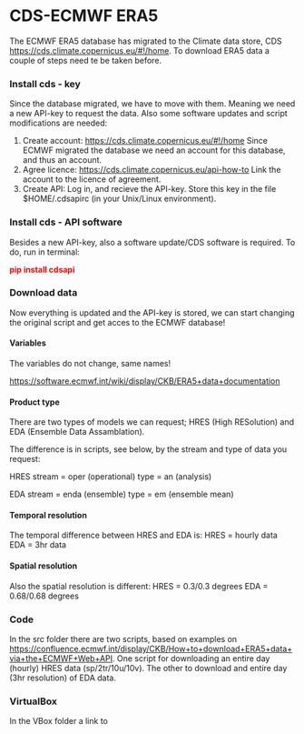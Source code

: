 # CDS-ECMWF ERA5 

The ECMWF ERA5 database has migrated to the Climate data store, CDS https://cds.climate.copernicus.eu/#!/home. To download ERA5 data a couple of steps need te be taken before.

### Install cds - key

Since the database migrated, we have to move with them. Meaning we need a new API-key to request the data. Also some software updates and script modifications are needed:

1. Create account:
https://cds.climate.copernicus.eu/#!/home 
Since ECMWF migrated the database we need an account for this database, and thus an account.
2. Agree licence:
https://cds.climate.copernicus.eu/api-how-to 
Link the account to the licence of agreement.
3. Create API:
Log in, and recieve the API-key. Store this key in the file $HOME/.cdsapirc (in your Unix/Linux environment). 

### Install cds - API software

Besides a new API-key, also a software update/CDS software is required. To do, run in terminal:

<font color=red>**pip install cdsapi**</font>

### Download data

Now everything is updated and the API-key is stored, we can start changing the original script and get acces to the ECMWF database!

#### Variables

The variables do not change, same names!

https://software.ecmwf.int/wiki/display/CKB/ERA5+data+documentation  

#### Product type

There are two types of models we can request; HRES (High RESolution) and EDA (Ensemble Data Assamblation).

The difference is in scripts, see below, by the stream and type of data you request:

HRES
stream = oper (operational)
type = an (analysis)

EDA
stream = enda (ensemble)
type = em (ensemble mean)

#### Temporal resolution

The temporal difference between HRES and EDA is:
HRES = hourly data
EDA = 3hr data

#### Spatial resolution

Also the spatial resolution is different:
HRES = 0.3/0.3 degrees
EDA = 0.68/0.68 degrees


### Code

In the src folder there are two scripts, based on examples on https://confluence.ecmwf.int/display/CKB/How+to+download+ERA5+data+via+the+ECMWF+Web+API. One script for downloading an entire day (hourly) HRES data (sp/2tr/10u/10v). The other to download and entire day (3hr resolution) of EDA data.

### VirtualBox

In the VBox folder a link to 
